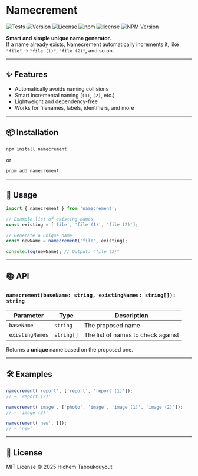 # Namecrement

<p align="center">

![Tests](https://github.com/HichemTab-tech/Namecrement/workflows/Tests/badge.svg) 
[![Version](https://img.shields.io/badge/version-1.0.0-blue.svg)](https://github.com/HichemTab-tech/Namecrement/releases) [![License](https://img.shields.io/badge/license-MIT-green.svg)](https://github.com/HichemTab-tech/Namecrement/blob/main/LICENSE)
![npm](https://img.shields.io/npm/v/namecrement)
![license](https://img.shields.io/npm/l/namecrement)
[![NPM Version](https://img.shields.io/npm/v/namecrement.svg)](https://www.npmjs.com/package/namecrement)

</p>

**Smart and simple unique name generator.**  
If a name already exists, Namecrement automatically increments it,
like `"file"` → `"file (1)"`, `"file (2)"`, and so on.

---

## ✨ Features

- Automatically avoids naming collisions
- Smart incremental naming (`(1)`, `(2)`, etc.)
- Lightweight and dependency-free
- Works for filenames, labels, identifiers, and more

---

## 📦 Installation

```bash
npm install namecrement
```

or

```bash
pnpm add namecrement
```

---

## 🚀 Usage

```javascript
import { namecrement } from 'namecrement';

// Example list of existing names
const existing = ['file', 'file (1)', 'file (2)'];

// Generate a unique name
const newName = namecrement('file', existing);

console.log(newName); // Output: "file (3)"
```

---

## 📚 API

### `namecrement(baseName: string, existingNames: string[]): string`

| Parameter       | Type       | Description                        |
|-----------------|------------|------------------------------------|
| `baseName`      | `string`   | The proposed name                  |
| `existingNames` | `string[]` | The list of names to check against |

Returns a **unique** name based on the proposed one.

---

## 🛠️ Examples

```javascript
namecrement('report', ['report', 'report (1)']); 
// → 'report (2)'

namecrement('image', ['photo', 'image', 'image (1)', 'image (2)']);
// → 'image (3)'

namecrement('new', []);
// → 'new'
```

---

## 📄 License

MIT License © 2025 Hichem Taboukouyout